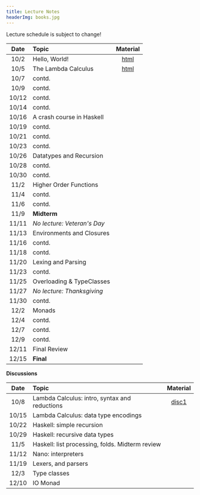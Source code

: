 ```yaml
---
title: Lecture Notes
headerImg: books.jpg
---
```


Lecture schedule is subject to change!

| Date       | Topic                           | Material                  |
|:----------:|:--------------------------------|:-------------------------:|
| 10/2       | Hello, World!                   | [html][lec0]              |            
| 10/5       | The Lambda Calculus             | [html][lec1]              |
| 10/7       | contd.                          |                           |
| 10/9       | contd.                          |                           |
| 10/12      | contd.                          |                           |
| 10/14      | contd.                          |                           |
| 10/16      | A crash course in Haskell       |                           |
| 10/19      | contd.                          |                           |
| 10/21      | contd.                          |                           |
| 10/23      | contd.                          |                           |
| 10/26      | Datatypes and Recursion         |                           |
| 10/28      | contd.                          |                           |
| 10/30      | contd.                          |                           |
| 11/2       | Higher Order Functions          |                           |
| 11/4       | contd.                          |                           |
| 11/6       | contd.                          |                           |
| 11/9       | **Midterm**                     |                           |
| 11/11      | *No lecture: Veteran's Day*     |                           |
| 11/13      | Environments and Closures       |                           |
| 11/16      | contd.                          |                           |
| 11/18      | contd.                          |                           |
| 11/20      | Lexing and Parsing              |                           |       
| 11/23      | contd.                          |                           |
| 11/25      | Overloading & TypeClasses       |                           |
| 11/27      | *No lecture: Thanksgiving*      |                           |
| 11/30      | contd.                          |                           |
| 12/2       | Monads                          |                           |
| 12/4       | contd.                          |                           |
| 12/7       | contd.                          |                           |
| 12/9       | contd.                          |                           |
| 12/11      | Final Review                    |                           |
| 12/15      | **Final**                       |                           |


**Discussions**

| Date       | Topic                                           | Material                  |
|:----------:|:------------------------------------------------|:-------------------------:|
| 10/8       | Lambda Calculus: intro, syntax and reductions   | [disc1]                   |
| 10/15      | Lambda Calculus: data type encodings            |                           |
| 10/22      | Haskell: simple recursion                       |                           |
| 10/29      | Haskell: recursive data types                   |                           |
| 11/5       | Haskell: list processing, folds. Midterm review |                           |
| 11/12      | Nano: interpreters                              |                           |
| 11/19      | Lexers, and parsers                             |                           |
| 12/3       | Type classes                                    |                           |
| 12/10      | IO Monad                                        |                           |


[lec0]: lectures/00-hello.html
[lec1]: lectures/01-lambda.html
[lec2]: lectures/02-haskell.html
[lec3]: lectures/03-datatypes.html
[lec4]: lectures/04-hof.html
[lec5]: lectures/05-closure.html
[lec6]: lectures/06-parsing.html
[lec7]: lectures/07-classes.html
[lec8]: lectures/08-monads.html
[lec9]: lectures/09-types.html
[soundness]: lectures/soundness.html

[midterm]: /static/raw/130-midterm-sp20.pdf

[disc1]: https://d1b10bmlvqabco.cloudfront.net/paste/jqmglbm0ei3kp/abc54305c3a095497c7c88669f8047d925d1fef9b633cebbeda2f8ff3e94278d/disc1-lambda_calc.pdf

<!--
[disc1]: /static/raw/discussion4-3-20.pdf
[disc2]: /static/raw/20200410_Discussion_2.pdf
[disc3]: /static/raw/discussion_4_24.hs
[disc9]: /static/raw/20200529_dicussion.pdf
-->

[semantics]: /static/raw/semantics.pdf

[parsing]: https://github.com/cse130-sp18/arith
[elsa]: https://github.com/ucsd-progsys/elsa

[intro]: /static/raw/Intro.hs
[datatypes]: /static/raw/Datatypes.hs
[tail]: /static/raw/Tail.hs
[setReview]: /static/raw/set_review.lc
[HOReview]: /static/raw/HO_review.hs
